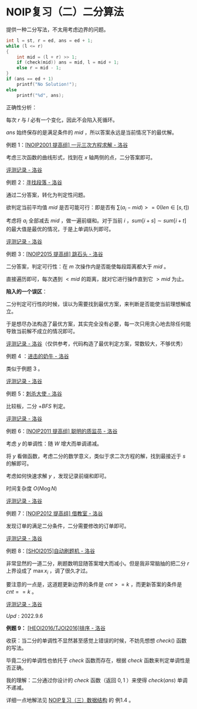 # NOIP复习（二）二分算法

提供一种二分写法，不太用考虑边界的问题。

```cpp
int l = st, r = ed, ans = ed + 1;
while (l <= r)
{
    int mid = (l + r) >> 1;
    if (check(mid)) ans = mid, l = mid + 1;
    else r = mid - 1;
}
if (ans == ed + 1)
    printf("No Solution!");
else
    printf("%d", ans);
```

正确性分析：

每次 $r$ 与 $l$ 必有一个变化，因此不会陷入死循环。

$ans$ 始终保存的是满足条件的 $mid$ ，所以答案永远是当前情况下的最优解。

例题 $1$：[[NOIP2001 提高组] 一元三次方程求解 - 洛谷](https://www.luogu.com.cn/problem/P1024)

考虑三次函数的曲线形式，找到在 $x$ 轴两侧的点，二分答案即可。

[评测记录 - 洛谷](https://www.luogu.com.cn/record/85581581)

例题 $2$：[寻找段落 - 洛谷](https://www.luogu.com.cn/problem/P1419)

通过二分答案，转化为判定性问题。

欲判定当前平均值 $mid$ 是否可能可行：即是否有 $\sum{(a_i - mid)} >= 0(len\in [s,t])$

考虑将 $a_i$ 全部减去 $mid$ ，做一遍前缀和。对于当前 $i$ ，$sum[i+s]\sim sum[i+t]$ 的最大值是最优的情况，于是上单调队列即可。

[评测记录 - 洛谷](https://www.luogu.com.cn/record/85577923)

例题 $3$：[[NOIP2015 提高组] 跳石头 - 洛谷](https://www.luogu.com.cn/problem/P2678)

二分答案，判定可行性：在 $m$ 次操作内是否能使每段距离都大于 $mid$ 。

直接遍历即可，每次遇到 $<mid$ 的距离，就对它进行操作直到它 $>mid$ 为止。

**陷入的一个误区**：

二分判定可行性的时候，误以为需要找到最优方案，来判断是否能使当前理想解成立。

于是想尽办法构造了最优方案，其实完全没有必要，每一次只用贪心地去除任何能导致当前解不成立的情况即可。

[评测记录 - 洛谷](https://www.luogu.com.cn/record/85594873)（仅供参考，代码构造了最优判定方案，常数较大，不够优秀）

例题 $4$ ：[进击的奶牛 - 洛谷](https://www.luogu.com.cn/problem/P1824)

类似于例题 $3$ 。

[评测记录 - 洛谷](https://www.luogu.com.cn/record/85604931)

例题 $5$：[刺杀大使 - 洛谷](https://www.luogu.com.cn/problem/P1902)

比较板，二分 $+BFS$ 判定。

[评测记录 - 洛谷](https://www.luogu.com.cn/record/85618584)

例题 $6$：[[NOIP2011 提高组] 聪明的质监员 - 洛谷](https://www.luogu.com.cn/problem/P1314)

考虑 $y$ 的单调性：随 $W$ 增大而单调递减。

将 $y$ 看做函数，考虑二分的数学意义，类似于求二次方程的解，找到最接近于 $s$ 的解即可。

考虑如何快速求解 $y$ ，发现记录前缀和即可。

时间复杂度 $O(N\log N)$

[评测记录 - 洛谷](https://www.luogu.com.cn/record/85669751)

例题 $7$：[[NOIP2012 提高组] 借教室 - 洛谷](https://www.luogu.com.cn/problem/P1083)

发现订单的满足二分条件，二分需要修改的订单即可。

[评测记录 - 洛谷](https://www.luogu.com.cn/record/85672538)

例题 $8$：[[SHOI2015]自动刷题机 - 洛谷](https://www.luogu.com.cn/problem/P4343)

非常显然的一道二分，刷题数明显随答案增大而减小。但是我非常脑抽的把二分 $r$ 上界设成了 $\max{x_i}$ ，调了很久才过。

要注意的一点是，这道题更新边界的条件是 $cnt>=k$ ，而更新答案的条件是 $cnt==k$ 。

[评测记录 - 洛谷](https://www.luogu.com.cn/record/85684476)

$Upd: 2022.9.6$

**例题 $9$：** [[HEOI2016/TJOI2016]排序 - 洛谷](https://www.luogu.com.cn/problem/P2824)

收获：当二分的单调性不显然甚至感觉上错误的时候，不妨先想想 $check()$ 函数的写法。

毕竟二分的单调性也依托于 $check$ 函数而存在，根据 $check$ 函数来判定单调性是否正确。

我的理解：二分通过你设计的 $check$ 函数（返回 $0, 1$ ）来使得 $check(ans)$ 单调不递减。

详细一点地解法见 [NOIP复习（三）数据结构]() 的 例$1.4$ 。
